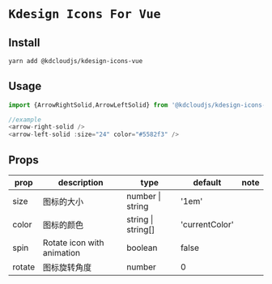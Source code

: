 # `Kdesign Icons For Vue`


## Install

```bash 
yarn add @kdcloudjs/kdesign-icons-vue
```

## Usage

``` js
import {ArrowRightSolid,ArrowLeftSolid} from '@kdcloudjs/kdesign-icons-vue'

//example
<arrow-right-solid />
<arrow-left-solid :size="24" color="#5582f3" />
```
## Props

|    prop	 | description  | type  | default | note |
| ---------- | --- | --- | --- | --- |
| size |  图标的大小 | number &#124; string |  '1em' |
| color |  图标的颜色 | string  &#124; string[] |  'currentColor' |
| spin |  Rotate icon with animation | boolean | false |
| rotate | 图标旋转角度 | number | 0 |

